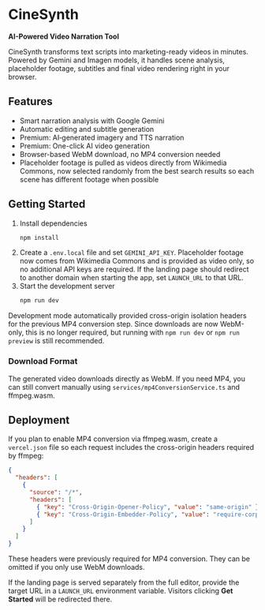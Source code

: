 # CineSynth

**AI-Powered Video Narration Tool**

CineSynth transforms text scripts into marketing-ready videos in minutes. Powered by Gemini and Imagen models, it handles scene analysis, placeholder footage, subtitles and final video rendering right in your browser.

## Features

- Smart narration analysis with Google Gemini
- Automatic editing and subtitle generation
- Premium: AI‑generated imagery and TTS narration
- Premium: One-click AI video generation
- Browser-based WebM download, no MP4 conversion needed
- Placeholder footage is pulled as videos directly from Wikimedia Commons, now
  selected randomly from the best search results so each scene has different
  footage when possible

## Getting Started

1. Install dependencies
   ```bash
   npm install
   ```
2. Create a `.env.local` file and set `GEMINI_API_KEY`. Placeholder footage now comes from Wikimedia Commons and is provided as video only, so no additional API keys are required. If the landing page should redirect to another domain when starting the app, set `LAUNCH_URL` to that URL.
3. Start the development server
   ```bash
   npm run dev
   ```

Development mode automatically provided cross-origin isolation headers for the previous MP4 conversion step. Since downloads are now WebM-only, this is no longer required, but running with `npm run dev` or `npm run preview` is still recommended.

### Download Format

The generated video downloads directly as WebM. If you need MP4, you can still convert manually using `services/mp4ConversionService.ts` and ffmpeg.wasm.

## Deployment

If you plan to enable MP4 conversion via ffmpeg.wasm, create a `vercel.json` file so each request includes the cross-origin headers required by ffmpeg:

```json
{
  "headers": [
    {
      "source": "/*",
      "headers": [
        { "key": "Cross-Origin-Opener-Policy", "value": "same-origin" },
        { "key": "Cross-Origin-Embedder-Policy", "value": "require-corp" }
      ]
    }
  ]
}
```

These headers were previously required for MP4 conversion. They can be omitted if you only use WebM downloads.

If the landing page is served separately from the full editor, provide the
target URL in a `LAUNCH_URL` environment variable. Visitors clicking
**Get Started** will be redirected there.

